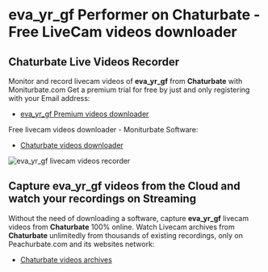 # eva_yr_gf Performer on Chaturbate - Free LiveCam videos downloader

## Chaturbate Live Videos Recorder

Monitor and record livecam videos of **eva_yr_gf** from **Chaturbate** with Moniturbate.com
Get a premium trial for free by just and only registering with your Email address:
* [eva_yr_gf Premium videos downloader](https://moniturbate.com/request-demo-licence-key.html)

Free livecam videos downloader - Moniturbate Software:
* [Chaturbate videos downloader](https://moniturbate.com/moniturbate-download-software.html)

![eva_yr_gf livecam videos recorder](https://peachurnet.com/templates/moniturbate-software.png)


## Capture eva_yr_gf videos from the Cloud and watch your recordings on Streaming

Without the need of downloading a software, capture **eva_yr_gf** livecam videos from **Chaturbate** 100% online.
Watch Livecam archives from **Chaturbate** unlimitedly from thousands of existing recordings, only on Peachurbate.com and its websites network:
* [Chaturbate videos archives](https://peachurnet.com/)